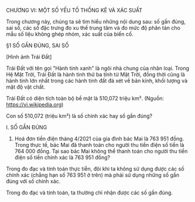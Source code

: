 CHƯƠNG VI: MỘT SỐ YẾU TỐ THỐNG KÊ VÀ XÁC SUẤT

Trong chương này, chúng ta sẽ tìm hiểu những nội dung sau: số gần đúng, sai số, các số đặc trưng đo xu thế trung tâm và đo mức độ phân tán cho mẫu số liệu không ghép nhóm, xác suất của biến cố.

§1 SỐ GẦN ĐÚNG, SAI SỐ

[Hình ảnh Trái Đất]

Trái Đất với tên gọi "Hành tinh xanh" là ngôi nhà chung của nhân loại. Trong Hệ Mặt Trời, Trái Đất là hành tinh thứ ba tính từ Mặt Trời, đồng thời cũng là hành tinh lớn nhất trong các hành tinh đất đá xét về bán kính, khối lượng và mật độ vật chất.

Trái Đất có diện tích toàn bộ bề mặt là 510,072 triệu km².
(Nguồn: https://vi.wikipedia.org)

Con số 510,072 (triệu km²) là số chính xác hay số gần đúng?

I. SỐ GẦN ĐÚNG

1. Hoá đơn tiền điện tháng 4/2021 của gia đình bác Mai là 763 951 đồng. Trong thực tế, bác Mai đã thanh toán cho người thu tiền điện số tiền là 764 000 đồng. Tại sao bác Mai không thể thanh toán cho người thu tiền điện số tiền chính xác là 763 951 đồng?

Trong đo đạc và tính toán thực tiễn, đôi khi ta không sử dụng được các số chính xác (chẳng hạn số 763 951 ở trên) mà phải sử dụng những số gần đúng với số chính xác.

Trong đo đạc và tính toán, ta thường chỉ nhận được các số gần đúng.